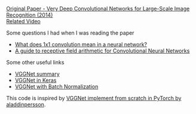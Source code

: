 [Original Paper - Very Deep Convolutional Networks for Large-Scale Image Recognition (2014)](https://arxiv.org/abs/1409.1556)  
[Related Video](https://www.youtube.com/watch?v=ACmuBbuXn20)

Some questions I had when I was reading the paper
- [What does 1x1 convolution mean in a neural network?](https://stats.stackexchange.com/questions/194142/what-does-1x1-convolution-mean-in-a-neural-network)
- [A guide to receptive field arithmetic for Convolutional Neural Networks](https://medium.com/mlreview/a-guide-to-receptive-field-arithmetic-for-convolutional-neural-networks-e0f514068807)

Some other useful links
- [VGGNet summary](https://medium.com/coinmonks/paper-review-of-vggnet-1st-runner-up-of-ilsvlc-2014-image-classification-d02355543a11)
- [VGGNet in Keras](https://towardsdatascience.com/step-by-step-vgg16-implementation-in-keras-for-beginners-a833c686ae6c)
- [VGGNet with Batch Normalization](https://gist.github.com/jjangsangy/38d644606130f05b806a4261c493a820)

This code is inspired by [VGGNet implement from scratch in PyTorch by aladdinpersson](https://github.com/aladdinpersson/Machine-Learning-Collection/blob/master/ML/Pytorch/CNN_architectures/pytorch_vgg_implementation.py).
